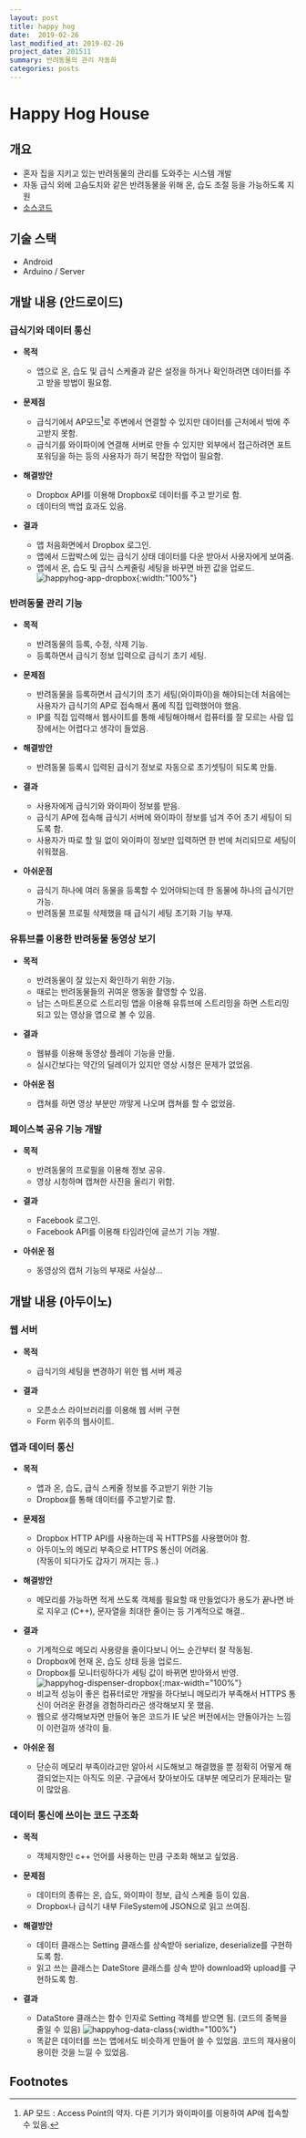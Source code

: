 ```yaml
---
layout: post
title: happy hog
date:  2019-02-26
last_modified_at: 2019-02-26
project_date: 201511
summary: 반려동물의 관리 자동화 
categories: posts
---
```


# Happy Hog House

## 개요

- 혼자 집을 지키고 있는 반려동물의 관리를 도와주는 시스템 개발
- 자동 급식 외에 고슴도치와 같은 반려동물을 위해 온, 습도 조절 등을 가능하도록 지원
- [소스코드](https://github.com/MyHappyHog/ProjectPrototype)

## 기술 스택

- Android
- Arduino / Server

## 개발 내용 (안드로이드)

### 급식기와 데이터 통신

- **목적**
  - 앱으로 온, 습도 및 급식 스케줄과 같은 설정을 하거나 확인하려면 데이터를 주고 받을 방법이 필요함.

- **문제점**
  - 급식기에서 AP모드[^1]로 주변에서 연결할 수 있지만 데이터를 근처에서 밖에 주고받지 못함.
  - 급식기를 와이파이에 연결해 서버로 만들 수 있지만 외부에서 접근하려면 포트포워딩을 하는 등의 사용자가 하기 복잡한 작업이 필요함.

- **해결방안**
  - Dropbox API를 이용해 Dropbox로 데이터를 주고 받기로 함.
  - 데이터의 백업 효과도 있음.

- **결과**
  - 앱 처음화면에서 Dropbox 로그인.
  - 앱에서 드랍박스에 있는 급식기 상태 데이터를 다운 받아서 사용자에게 보여줌.
  - 앱에서 온, 습도 및 급식 스케줄링 세팅을 바꾸면 바뀐 값을 업로드.  
  ![happyhog-app-dropbox](/images/happyhog-app-dropbox.png){:width:"100%"}

### 반려동물 관리 기능

- **목적**
  - 반려동물의 등록, 수정, 삭제 기능.
  - 등록하면서 급식기 정보 입력으로 급식기 초기 세팅.

- **문제점**
  - 반려동물을 등록하면서 급식기의 초기 세팅(와이파이)을 해야되는데 처음에는 사용자가 급식기의 AP로 접속해서 폼에 직접 입력했어야 했음.
  - IP를 직접 입력해서 웹사이트를 통해 세팅해야해서 컴퓨터를 잘 모르는 사람 입장에서는 어렵다고 생각이 들었음.

- **해결방안**
  - 반려동물 등록시 입력된 급식기 정보로 자동으로 초기셋팅이 되도록 만듦.

- **결과**
  - 사용자에게 급식기와 와이파이 정보를 받음.
  - 급식기 AP에 접속해 급식기 서버에 와이파이 정보를 넘겨 주어 초기 세팅이 되도록 함.
  - 사용자가 따로 할 일 없이 와이파이 정보만 입력하면 한 번에 처리되므로 세팅이 쉬워졌음.

- **아쉬운점**
  - 급식기 하나에 여러 동물을 등록할 수 있어야되는데 한 동물에 하나의 급식기만 가능.
  - 반려동물 프로필 삭제했을 때 급식기 세팅 초기화 기능 부재.

### 유튜브를 이용한 반려동물 동영상 보기

- **목적**
  - 반려동물이 잘 있는지 확인하기 위한 기능.
  - 때로는 반려동물들의 귀여운 행동을 촬영할 수 있음.
  - 남는 스마트폰으로 스트리밍 앱을 이용해 유튜브에 스트리밍을 하면 스트리밍 되고 있는 영상을 앱으로 볼 수 있음.
    
- **결과**
  - 웹뷰를 이용해 동영상 플레이 기능을 만듦.
  - 실시간보다는 약간의 딜레이가 있지만 영상 시청은 문제가 없었음.

- **아쉬운 점**
  - 캡쳐를 하면 영상 부분만 까맣게 나오며 캡쳐를 할 수 없었음.

### 페이스북 공유 기능 개발

- **목적**
  - 반려동물의 프로필을 이용해 정보 공유.
  - 영상 시청하며 캡쳐한 사진을 올리기 위함.
    
- **결과**  
  - Facebook 로그인.
  - Facebook API를 이용해 타임라인에 글쓰기 기능 개발.

- **아쉬운 점**
  - 동영상의 캡처 기능의 부재로 사실상...


## 개발 내용 (아두이노)

### 웹 서버

- **목적**
  - 급식기의 세팅을 변경하기 위한 웹 서버 제공
  
- **결과**  
  - 오픈소스 라이브러리를 이용해 웹 서버 구현
  - Form 위주의 웹사이트. 

### 앱과 데이터 통신

- **목적**
  - 앱과 온, 습도, 급식 스케줄 정보를 주고받기 위한 기능
  - Dropbox를 통해 데이터를 주고받기로 함.

- **문제점**
  - Dropbox HTTP API를 사용하는데 꼭 HTTPS를 사용했어야 함.
  - 아두이노의 메모리 부족으로 HTTPS 통신이 어려움.  
    (작동이 되다가도 갑자기 꺼지는 등..)

- **해결방안**
  - 메모리를 가능하면 적게 쓰도록 객체를 필요할 때 만들었다가 용도가 끝나면 바로 지우고 (C++), 문자열을 최대한 줄이는 등 기계적으로 해결..

- **결과**  
  - 기계적으로 메모리 사용량을 줄이다보니 어느 순간부터 잘 작동됨.
  - Dropbox에 현재 온, 습도 상태 등을 업로드.
  - Dropbox를 모니터링하다가 세팅 값이 바뀌면 받아와서 반영.  
  ![happyhog-dispenser-dropbox](/images/happyhog-dispenser-dropbox.png){:max-width="100%"}
  - 비교적 성능이 좋은 컴퓨터로만 개발을 하다보니 메모리가 부족해서 HTTPS 통신이 어려운 환경을 경험하리라곤 생각해보지 못 했음. 
  - 웹으로 생각해보자면 만들어 놓은 코드가 IE 낮은 버전에서는 안돌아가는 느낌이 이런걸까 생각이 듦.

- **아쉬운 점**
  - 단순히 메모리 부족이라고만 알아서 시도해보고 해결했을 뿐 정확히 어떻게 해결되었는지는 아직도 의문. 구글에서 찾아보아도 대부분 메모리가 문제라는 말이 많았음.

### 데이터 통신에 쓰이는 코드 구조화

- **목적**
  - 객체지향인 c++ 언어를 사용하는 만큼 구조화 해보고 싶었음.

- **문제점**
  - 데이터의 종류는 온, 습도, 와이파이 정보, 급식 스케줄 등이 있음.
  - Dropbox나 급식기 내부 FileSystem에 JSON으로 읽고 쓰여짐.

- **해결방안**
  - 데이터 클래스는 Setting 클래스를 상속받아 serialize, deserialize를 구현하도록 함.
  - 읽고 쓰는 클래스는 DateStore 클래스를 상속 받아 download와 upload를 구현하도록 함.

- **결과**
  - DataStore 클래스는 함수 인자로 Setting 객체를 받으면 됨. (코드의 중복을 줄일 수 있음)
  ![happyhog-data-class](/images/happyhog-data-class.png){:width="100%"}
  - 똑같은 데이터를 쓰는 앱에서도 비슷하게 만들어 쓸 수 있었음. 코드의 재사용이 용이한 것을 느낄 수 있었음.

## Footnotes

[^1]: AP 모드 : Access Point의 약자. 다른 기기가 와이파이를 이용하여 AP에 접속할 수 있음.
